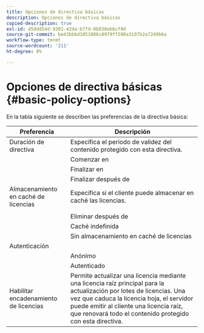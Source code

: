```yaml
---
title: Opciones de directiva básicas
description: Opciones de directiva básicas
copied-description: true
exl-id: d5ddd54d-9301-42da-b7fd-0b838eb6cf9d
source-git-commit: be43bbbd1051886c8979ff590a3197b2a7249b6a
workflow-type: tm+mt
source-wordcount: '211'
ht-degree: 0%

---
```


# Opciones de directiva básicas {#basic-policy-options}

En la tabla siguiente se describen las preferencias de la directiva básica:

| Preferencia | Descripción |
|---|---|
| Duración de directiva | Especifica el período de validez del contenido protegido con esta directiva. |
|  | Comenzar en | Las licencias no pueden utilizarse hasta esta fecha/hora. |
|  | Finalizar en | Las licencias no se pueden usar después de esta fecha/hora. |
|  | Finalizar después de | Especifica la cantidad de tiempo que una licencia es válida (en minutos), a partir del momento en que se empaqueta. |
| Almacenamiento en caché de licencias | Especifica si el cliente puede almacenar en caché las licencias. |
|  |  | Las licencias no se pueden usar después de esta fecha/hora. |
|  | Eliminar después de | Especifica la cantidad de tiempo que una licencia es válida (en minutos), a partir del momento en que el servidor de licencias emite la licencia. |
|  | Caché indefinida | La licencia se puede almacenar en caché en el cliente indefinidamente. |
|  | Sin almacenamiento en caché de licencias | El cliente no puede almacenar la licencia en caché. Se debe obtener una nueva licencia del servidor cada vez que el usuario reproduce el contenido. |
| Autenticación |  |
|  | Anónimo | No se requiere autenticación para ver el contenido. |
|  | Autenticado | Se requiere autenticación de nombre de usuario y contraseña. |
| Habilitar encadenamiento de licencias | Permite actualizar una licencia mediante una licencia raíz principal para la actualización por lotes de licencias. Una vez que caduca la licencia hoja, el servidor puede emitir al cliente una licencia raíz, que renovará todo el contenido protegido con esta directiva. |
